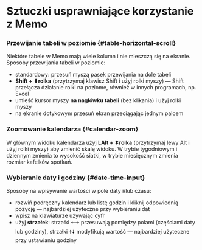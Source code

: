 # Sztuczki usprawniające korzystanie z Memo

### Przewijanie tabeli w poziomie {#table-horizontal-scroll}

Niektóre tabele w Memo mają wiele kolumn i nie mieszczą się na ekranie. Sposoby przewijania tabeli w poziomie:

- standardowy: przesuń myszą pasek przewijania na dole tabeli
- **Shift + ⬍rolka** (przytrzymaj klawisz Shift i użyj rolki myszy) — Shift przełącza działanie rolki na poziome, również w innych programach, np. Excel
- umieść kursor myszy **na nagłówku tabeli** (bez klikania) i użyj rolki myszy
- na ekranie dotykowym przesuń ekran przeciągając jednym palcem

### Zoomowanie kalendarza {#calendar-zoom}

W głównym widoku kalendarza użyj **LAlt + ⬍rolka** (przytrzymaj lewy Alt i użyj rolki myszy) aby zmienić skalę widoku.
W trybie tygodniowym i dziennym zmienia to wysokość siatki, w trybie miesięcznym zmienia rozmiar kafelków spotkań.

### Wybieranie daty i godziny {#date-time-input}

Sposoby na wpisywanie wartości w pole daty i/lub czasu:

- rozwiń podręczny kalendarz lub listę godzin i kliknij odpowiednią pozycję — najbardziej użyteczne przy wybieraniu dat
- wpisz na klawiaturze używając cyfr
- użyj **strzałek**: strzałki 🠄🠆 przesuwają pomiędzy polami (częściami daty lub godziny), strzałki 🠅🠇 modyfikują wartość —
  najbardziej użyteczne przy ustawianiu godziny
